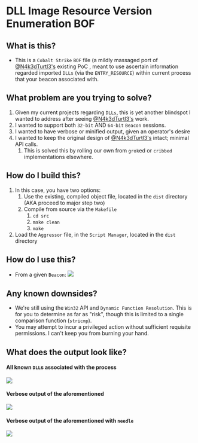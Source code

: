 # DLL Image Resource Version Enumeration BOF

## What is this?
- This is a `Cobalt Strike` `BOF` file (a mildly massaged port of [@N4k3dTurtl3's](https://twitter.com/N4k3dTurtl3) existing PoC , meant to use ascertain information regarded imported `DLLs` (via the `ENTRY_RESOURCE`) within current process that your beacon associated with.


## What problem are you trying to solve?
1.  Given my current projects regarding `DLLs`, this is yet another blindspot I wanted to address after seeing [@N4k3dTurtl3's](https://twitter.com/N4k3dTurtl3) work.
2.  I wanted to support both `32-bit` AND `64-bit` `Beacon` sessions.
3.  I wanted to have verbose or minified output, given an operator's desire
4.  I wanted to keep the original design of [@N4k3dTurtl3's](https://twitter.com/N4k3dTurtl3) intact; minimal API calls.
	1.  This is solved this by rolling our own from `grok`ed or `cribbed` implementations elsewhere.

## How do I build this?
1. In this case, you have two options:
	1. Use the existing, compiled object file, located in the `dist` directory (AKA proceed to major step two)
    2. Compile from source via the `Makefile`
        1. `cd src`
        2. `make clean`
        3. `make`
2. Load the `Aggressor` file, in the `Script Manager`, located in the `dist` directory

## How do I use this?
- From a given `Beacon`:
![](https://i.ibb.co/NmbygW4/Help-Text.png)
##
## Any known downsides?
- We're still using the `Win32` API and `Dynamic Function Resolution`.  This is for you to determine as far as "risk", though this is limited to a single comparison function (`stricmp`).
- You may attempt to incur a privileged action without sufficient requisite permissions.  I can't keep you from burning your hand.

##
## What does the output look like?
#### All known `DLL`s associated with the process
![](https://i.ibb.co/2MJWkx2/base-non-verbose.png)
#### Verbose output of the aforementioned
![](https://i.ibb.co/jRg2FKR/verbose-all.png)
#### Verbose output of the aforementioned with `needle`
![](https://i.ibb.co/bKqMrTN/Verbose-Needle.png)
